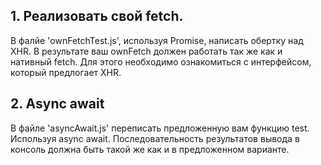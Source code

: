 ## 1. Реализовать свой fetch.

В фалйе 'ownFetchTest.js', используя Promise, написать обертку над XHR. В результате ваш ownFetch должен работать так же как и нативный fetch.
Для этого необходимо ознакомиться с интерфейсом, который предлогает XHR.

## 2. Async await

В файле 'asyncAwait.js' переписать предложенную вам функцию test. Используя async await. Последовательность результатов вывода в консоль должна быть такой же как и в предложенном варианте.
